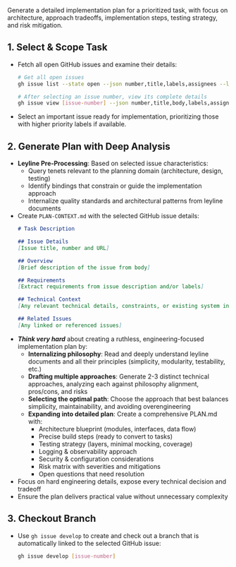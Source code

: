 Generate a detailed implementation plan for a prioritized task, with focus on architecture, approach tradeoffs, implementation steps, testing strategy, and risk mitigation.

## 1. Select & Scope Task
- Fetch all open GitHub issues and examine their details:
  ```bash
  # Get all open issues
  gh issue list --state open --json number,title,labels,assignees --limit 100

  # After selecting an issue number, view its complete details
  gh issue view [issue-number] --json number,title,body,labels,assignees,milestone
  ```
- Select an important issue ready for implementation, prioritizing those with higher priority labels if available.

## 2. Generate Plan with Deep Analysis
- **Leyline Pre-Processing**: Based on selected issue characteristics:
  - Query tenets relevant to the planning domain (architecture, design, testing)
  - Identify bindings that constrain or guide the implementation approach
  - Internalize quality standards and architectural patterns from leyline documents
- Create `PLAN-CONTEXT.md` with the selected GitHub issue details:
  ```markdown
  # Task Description

  ## Issue Details
  [Issue title, number and URL]

  ## Overview
  [Brief description of the issue from body]

  ## Requirements
  [Extract requirements from issue description and/or labels]

  ## Technical Context
  [Any relevant technical details, constraints, or existing system information from the issue]

  ## Related Issues
  [Any linked or referenced issues]
  ```
- ***Think very hard*** about creating a ruthless, engineering-focused implementation plan by:
  - **Internalizing philosophy**: Read and deeply understand leyline documents and all their principles (simplicity, modularity, testability, etc.)
  - **Drafting multiple approaches**: Generate 2-3 distinct technical approaches, analyzing each against philosophy alignment, pros/cons, and risks
  - **Selecting the optimal path**: Choose the approach that best balances simplicity, maintainability, and avoiding overengineering
  - **Expanding into detailed plan**: Create a comprehensive PLAN.md with:
    - Architecture blueprint (modules, interfaces, data flow)
    - Precise build steps (ready to convert to tasks)
    - Testing strategy (layers, minimal mocking, coverage)
    - Logging & observability approach
    - Security & configuration considerations
    - Risk matrix with severities and mitigations
    - Open questions that need resolution
- Focus on hard engineering details, expose every technical decision and tradeoff
- Ensure the plan delivers practical value without unnecessary complexity

## 3. Checkout Branch
- Use `gh issue develop` to create and check out a branch that is automatically linked to the selected GitHub issue:
  ```bash
  gh issue develop [issue-number]
  ```
